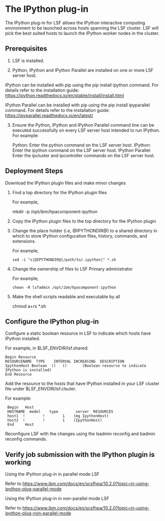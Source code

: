 # The IPython plug-in
The IPython plug-in for LSF allows the IPython interactive computing environment to be launched across hosts spanning the LSF cluster. LSF will pick the best suited hosts to launch the IPython worker nodes in the cluster.

 
## Prerequisites
1) LSF is installed.

2) Python, IPython and IPython Parallel are installed on one or more LSF server host.

IPython can be installed with pip using the pip install ipython command. For details refer to the installation guide: https://ipython.readthedocs.io/en/stable/install/install.html

IPython Parallel can be installed with pip using the pip install ipyparallel command. For details refer to the installation guide: https://ipyparallel.readthedocs.io/en/latest/
   
3) Ensure the Python, IPython and IPython Parallel command line can be executed successfully on every LSF server host intended to run IPython.
For example:

     Python: Enter the python command on the LSF server host.
     IPython: Enter the ipython command on the LSF server host.
     IPython Parallel: Enter the ipcluster and ipcontroller commands on the LSF server host.

  
## Deployment Steps

Download the IPython plugin files and make minor changes

1) Find a top directory for the IPython plugin files
   
   For example,
   
     mkdir -p /opt/ibm/hpacomponent-ipython
   
2) Copy the IPython plugin files to the top directory for the IPython plugin
             
3) Change the place holder (i.e, @IPYTHONDIR@) to a shared directory in which to store IPython configuration files, history, commands, and extensions.

   For example,
   
       sed -i "s|@IPYTHONDIR@|/path/to/.ipython|" *.sh

4) Change the ownership of files to LSF Primary administrator

   For example,
   
       chown -R lsfadmin /opt/ibm/hpacomponent-ipython

5) Make the shell scripts readable and executable by all

    chmod a+rx *.sh
    

## Configure the IPython plug-in

Configure a static boolean resource in LSF to indicate which hosts have IPython installed.

For example, in $LSF_ENVDIR/lsf.shared:

    Begin Resource
    RESOURCENAME  TYPE    INTERVAL INCREASING  DESCRIPTION
    IpythonHost Boolean  ()   ()       (Boolean resource to indicate IPython is installed)
    End Resource

Add the resource to the hosts that have IPython installed in your LSF cluster file under $LSF_ENVDIR/lsf.clsuter.<clustername>

For example:

     Begin   Host
     HOSTNAME  model    type        server  RESOURCES   
     host1  !        !        1    (mg IpythonHost)
     host2  !        !        1    (IpythonHost)
     End     Host

Reconfigure LSF with the changes using the lsadmin reconfig and badmin reconfig commands.

## Verify job submission with the IPython plugin is working
Using the IPython plug-in in parallel mode LSF

Refer to https://www.ibm.com/docs/en/scsfhpa/10.2.0?topic=in-using-ipython-plug-parallel-mode

Using the IPython plug-in in non-parallel mode LSF

Refer to https://www.ibm.com/docs/en/scsfhpa/10.2.0?topic=in-using-ipython-plug-non-parallel-mode

